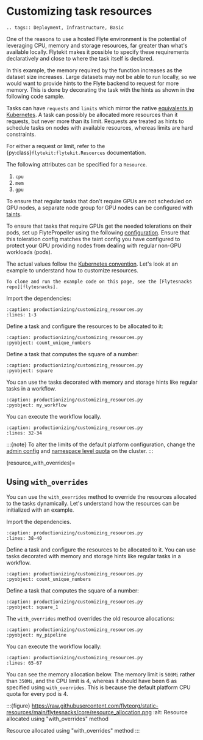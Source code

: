# Customizing task resources

```{eval-rst}
.. tags:: Deployment, Infrastructure, Basic
```

One of the reasons to use a hosted Flyte environment is the potential of leveraging CPU, memory and storage resources, far greater than what's available locally.
Flytekit makes it possible to specify these requirements declaratively and close to where the task itself is declared.

In this example, the memory required by the function increases as the dataset size increases.
Large datasets may not be able to run locally, so we would want to provide hints to the Flyte backend to request for more memory.
This is done by decorating the task with the hints as shown in the following code sample.

Tasks can have `requests` and `limits` which mirror the native [equivalents in Kubernetes](https://kubernetes.io/docs/concepts/configuration/manage-resources-containers/#requests-and-limits).
A task can possibly be allocated more resources than it requests, but never more than its limit.
Requests are treated as hints to schedule tasks on nodes with available resources, whereas limits
are hard constraints.

For either a request or limit, refer to the {py:class}`flytekit:flytekit.Resources` documentation.

The following attributes can be specified for a `Resource`.

1. `cpu`
2. `mem`
3. `gpu`

To ensure that regular tasks that don't require GPUs are not scheduled on GPU nodes, a separate node group for GPU nodes can be configured with [taints](https://kubernetes.io/docs/concepts/scheduling-eviction/taint-and-toleration/).

To ensure that tasks that require GPUs get the needed tolerations on their pods, set up FlytePropeller using the following [configuration](https://github.com/flyteorg/flytepropeller/blob/v0.10.5/config.yaml#L51,L56). Ensure that this toleration config matches the taint config you have configured to protect your GPU providing nodes from dealing with regular non-GPU workloads (pods).

The actual values follow the [Kubernetes convention](https://kubernetes.io/docs/concepts/configuration/manage-resources-containers/#resource-units-in-kubernetes). Let's look at an example to understand how to customize resources.

```{note}
To clone and run the example code on this page, see the [Flytesnacks repo][flytesnacks].
```

Import the dependencies:

```{rli} https://raw.githubusercontent.com/flyteorg/flytesnacks/69dbe4840031a85d79d9ded25f80397c6834752d/examples/productionizing/productionizing/customizing_resources.py
:caption: productionizing/customizing_resources.py
:lines: 1-3
```

Define a task and configure the resources to be allocated to it:

```{rli} https://raw.githubusercontent.com/flyteorg/flytesnacks/69dbe4840031a85d79d9ded25f80397c6834752d/examples/productionizing/productionizing/customizing_resources.py
:caption: productionizing/customizing_resources.py
:pyobject: count_unique_numbers
```

Define a task that computes the square of a number:

```{rli} https://raw.githubusercontent.com/flyteorg/flytesnacks/69dbe4840031a85d79d9ded25f80397c6834752d/examples/productionizing/productionizing/customizing_resources.py
:caption: productionizing/customizing_resources.py
:pyobject: square
```

You can use the tasks decorated with memory and storage hints like regular tasks in a workflow.

```{rli} https://raw.githubusercontent.com/flyteorg/flytesnacks/69dbe4840031a85d79d9ded25f80397c6834752d/examples/productionizing/productionizing/customizing_resources.py
:caption: productionizing/customizing_resources.py
:pyobject: my_workflow
```

You can execute the workflow locally.

```{rli} https://raw.githubusercontent.com/flyteorg/flytesnacks/69dbe4840031a85d79d9ded25f80397c6834752d/examples/productionizing/productionizing/customizing_resources.py
:caption: productionizing/customizing_resources.py
:lines: 32-34
```

:::{note}
To alter the limits of the default platform configuration, change the [admin config](https://github.com/flyteorg/flyte/blob/b16ffd76934d690068db1265ac9907a278fba2ee/deployment/eks/flyte_helm_generated.yaml#L203-L213) and [namespace level quota](https://github.com/flyteorg/flyte/blob/b16ffd76934d690068db1265ac9907a278fba2ee/deployment/eks/flyte_helm_generated.yaml#L214-L240) on the cluster.
:::

(resource_with_overrides)=

## Using `with_overrides`

You can use the `with_overrides` method to override the resources allocated to the tasks dynamically.
Let's understand how the resources can be initialized with an example.

Import the dependencies.

```{rli} https://raw.githubusercontent.com/flyteorg/flytesnacks/69dbe4840031a85d79d9ded25f80397c6834752d/examples/productionizing/productionizing/customizing_resources.py
:caption: productionizing/customizing_resources.py
:lines: 38-40
```

Define a task and configure the resources to be allocated to it.
You can use tasks decorated with memory and storage hints like regular tasks in a workflow.

```{rli} https://raw.githubusercontent.com/flyteorg/flytesnacks/69dbe4840031a85d79d9ded25f80397c6834752d/examples/productionizing/productionizing/customizing_resources.py
:caption: productionizing/customizing_resources.py
:pyobject: count_unique_numbers
```

Define a task that computes the square of a number:

```{rli} https://raw.githubusercontent.com/flyteorg/flytesnacks/69dbe4840031a85d79d9ded25f80397c6834752d/examples/productionizing/productionizing/customizing_resources.py
:caption: productionizing/customizing_resources.py
:pyobject: square_1
```

The `with_overrides` method overrides the old resource allocations:

```{rli} https://raw.githubusercontent.com/flyteorg/flytesnacks/69dbe4840031a85d79d9ded25f80397c6834752d/examples/productionizing/productionizing/customizing_resources.py
:caption: productionizing/customizing_resources.py
:pyobject: my_pipeline
```

You can execute the workflow locally:

```{rli} https://raw.githubusercontent.com/flyteorg/flytesnacks/69dbe4840031a85d79d9ded25f80397c6834752d/examples/productionizing/productionizing/customizing_resources.py
:caption: productionizing/customizing_resources.py
:lines: 65-67
```

You can see the memory allocation below. The memory limit is `500Mi` rather than `350Mi`, and the
CPU limit is 4, whereas it should have been 6 as specified using `with_overrides`.
This is because the default platform CPU quota for every pod is 4.

:::{figure} https://raw.githubusercontent.com/flyteorg/static-resources/main/flytesnacks/core/resource_allocation.png
:alt: Resource allocated using "with_overrides" method

Resource allocated using "with_overrides" method
:::

[flytesnacks]: https://github.com/flyteorg/flytesnacks/tree/master/examples/productionizing/
